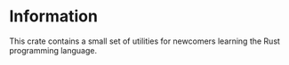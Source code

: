 # Information

This crate contains a small set of utilities for newcomers learning the Rust programming language.